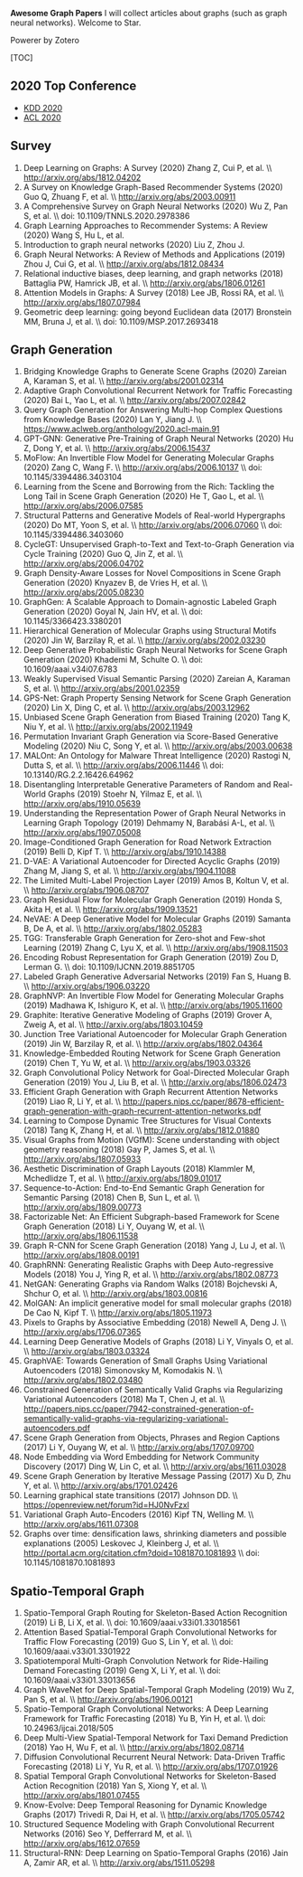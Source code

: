 **Awesome Graph Papers**
I will collect articles about graphs (such as graph neural networks). Welcome to Star.

Powerer by Zotero

[TOC]

## 2020 Top Conference
* [KDD 2020](/2020/KDD2020.md)
* [ACL 2020](/2020/ACL2020.md)

## Survey
1. Deep Learning on Graphs: A Survey (2020) Zhang Z, Cui P, et al. \\\ http://arxiv.org/abs/1812.04202
2. A Survey on Knowledge Graph-Based Recommender Systems (2020) Guo Q, Zhuang F, et al. \\\ http://arxiv.org/abs/2003.00911
3. A Comprehensive Survey on Graph Neural Networks (2020) Wu Z, Pan S, et al. \\\ doi: 10.1109/TNNLS.2020.2978386
4. Graph Learning Approaches to Recommender Systems: A Review (2020) Wang S, Hu L, et al.
5. Introduction to graph neural networks (2020) Liu Z, Zhou J.
6. Graph Neural Networks: A Review of Methods and Applications (2019) Zhou J, Cui G, et al. \\\ http://arxiv.org/abs/1812.08434
7. Relational inductive biases, deep learning, and graph networks (2018) Battaglia PW, Hamrick JB, et al. \\\ http://arxiv.org/abs/1806.01261
8. Attention Models in Graphs: A Survey (2018) Lee JB, Rossi RA, et al. \\\ http://arxiv.org/abs/1807.07984
9. Geometric deep learning: going beyond Euclidean data (2017) Bronstein MM, Bruna J, et al. \\\ doi: 10.1109/MSP.2017.2693418

## Graph Generation
1.  Bridging Knowledge Graphs to Generate Scene Graphs (2020) Zareian A, Karaman S, et al. \\\ http://arxiv.org/abs/2001.02314
2.  Adaptive Graph Convolutional Recurrent Network for Traffic Forecasting (2020) Bai L, Yao L, et al. \\\ http://arxiv.org/abs/2007.02842
3.  Query Graph Generation for Answering Multi-hop Complex Questions from Knowledge Bases (2020) Lan Y, Jiang J. \\\ https://www.aclweb.org/anthology/2020.acl-main.91
4.  GPT-GNN: Generative Pre-Training of Graph Neural Networks (2020) Hu Z, Dong Y, et al. \\\ http://arxiv.org/abs/2006.15437
5.  MoFlow: An Invertible Flow Model for Generating Molecular Graphs (2020) Zang C, Wang F. \\\ http://arxiv.org/abs/2006.10137 \\\ doi: 10.1145/3394486.3403104
6.  Learning from the Scene and Borrowing from the Rich: Tackling the Long Tail in Scene Graph Generation (2020) He T, Gao L, et al. \\\ http://arxiv.org/abs/2006.07585
7.  Structural Patterns and Generative Models of Real-world Hypergraphs (2020) Do MT, Yoon S, et al. \\\ http://arxiv.org/abs/2006.07060 \\\ doi: 10.1145/3394486.3403060
8.  CycleGT: Unsupervised Graph-to-Text and Text-to-Graph Generation via Cycle Training (2020) Guo Q, Jin Z, et al. \\\ http://arxiv.org/abs/2006.04702
9.  Graph Density-Aware Losses for Novel Compositions in Scene Graph Generation (2020) Knyazev B, de Vries H, et al. \\\ http://arxiv.org/abs/2005.08230
10.  GraphGen: A Scalable Approach to Domain-agnostic Labeled Graph Generation (2020) Goyal N, Jain HV, et al. \\\ doi: 10.1145/3366423.3380201
11.  Hierarchical Generation of Molecular Graphs using Structural Motifs (2020) Jin W, Barzilay R, et al. \\\ http://arxiv.org/abs/2002.03230
12.  Deep Generative Probabilistic Graph Neural Networks for Scene Graph Generation (2020) Khademi M, Schulte O. \\\ doi: 10.1609/aaai.v34i07.6783
13.  Weakly Supervised Visual Semantic Parsing (2020) Zareian A, Karaman S, et al. \\\ http://arxiv.org/abs/2001.02359
14.  GPS-Net: Graph Property Sensing Network for Scene Graph Generation (2020) Lin X, Ding C, et al. \\\ http://arxiv.org/abs/2003.12962
15.  Unbiased Scene Graph Generation from Biased Training (2020) Tang K, Niu Y, et al. \\\ http://arxiv.org/abs/2002.11949
16.  Permutation Invariant Graph Generation via Score-Based Generative Modeling (2020) Niu C, Song Y, et al. \\\ http://arxiv.org/abs/2003.00638
17.  MALOnt: An Ontology for Malware Threat Intelligence (2020) Rastogi N, Dutta S, et al. \\\ http://arxiv.org/abs/2006.11446 \\\ doi: 10.13140/RG.2.2.16426.64962
18.  Disentangling Interpretable Generative Parameters of Random and Real-World Graphs (2019) Stoehr N, Yilmaz E, et al. \\\ http://arxiv.org/abs/1910.05639
19.  Understanding the Representation Power of Graph Neural Networks in Learning Graph Topology (2019) Dehmamy N, Barabási A-L, et al. \\\ http://arxiv.org/abs/1907.05008
20.  Image-Conditioned Graph Generation for Road Network Extraction (2019) Belli D, Kipf T. \\\ http://arxiv.org/abs/1910.14388
21.  D-VAE: A Variational Autoencoder for Directed Acyclic Graphs (2019) Zhang M, Jiang S, et al. \\\ http://arxiv.org/abs/1904.11088
22.  The Limited Multi-Label Projection Layer (2019) Amos B, Koltun V, et al. \\\ http://arxiv.org/abs/1906.08707
23.  Graph Residual Flow for Molecular Graph Generation (2019) Honda S, Akita H, et al. \\\ http://arxiv.org/abs/1909.13521
24.  NeVAE: A Deep Generative Model for Molecular Graphs (2019) Samanta B, De A, et al. \\\ http://arxiv.org/abs/1802.05283
25.  TGG: Transferable Graph Generation for Zero-shot and Few-shot Learning (2019) Zhang C, Lyu X, et al. \\\ http://arxiv.org/abs/1908.11503
26.  Encoding Robust Representation for Graph Generation (2019) Zou D, Lerman G. \\\ doi: 10.1109/IJCNN.2019.8851705
27.  Labeled Graph Generative Adversarial Networks (2019) Fan S, Huang B. \\\ http://arxiv.org/abs/1906.03220
28.  GraphNVP: An Invertible Flow Model for Generating Molecular Graphs (2019) Madhawa K, Ishiguro K, et al. \\\ http://arxiv.org/abs/1905.11600
29.  Graphite: Iterative Generative Modeling of Graphs (2019) Grover A, Zweig A, et al. \\\ http://arxiv.org/abs/1803.10459
30.  Junction Tree Variational Autoencoder for Molecular Graph Generation (2019) Jin W, Barzilay R, et al. \\\ http://arxiv.org/abs/1802.04364
31.  Knowledge-Embedded Routing Network for Scene Graph Generation (2019) Chen T, Yu W, et al. \\\ http://arxiv.org/abs/1903.03326
32.  Graph Convolutional Policy Network for Goal-Directed Molecular Graph Generation (2019) You J, Liu B, et al. \\\ http://arxiv.org/abs/1806.02473
33.  Efficient Graph Generation with Graph Recurrent Attention Networks (2019) Liao R, Li Y, et al. \\\ http://papers.nips.cc/paper/8678-efficient-graph-generation-with-graph-recurrent-attention-networks.pdf
34.  Learning to Compose Dynamic Tree Structures for Visual Contexts (2018) Tang K, Zhang H, et al. \\\ http://arxiv.org/abs/1812.01880
35.  Visual Graphs from Motion (VGfM): Scene understanding with object geometry reasoning (2018) Gay P, James S, et al. \\\ http://arxiv.org/abs/1807.05933
36.  Aesthetic Discrimination of Graph Layouts (2018) Klammler M, Mchedlidze T, et al. \\\ http://arxiv.org/abs/1809.01017
37.  Sequence-to-Action: End-to-End Semantic Graph Generation for Semantic Parsing (2018) Chen B, Sun L, et al. \\\ http://arxiv.org/abs/1809.00773
38.  Factorizable Net: An Efficient Subgraph-based Framework for Scene Graph Generation (2018) Li Y, Ouyang W, et al. \\\ http://arxiv.org/abs/1806.11538
39.  Graph R-CNN for Scene Graph Generation (2018) Yang J, Lu J, et al. \\\ http://arxiv.org/abs/1808.00191
40.  GraphRNN: Generating Realistic Graphs with Deep Auto-regressive Models (2018) You J, Ying R, et al. \\\ http://arxiv.org/abs/1802.08773
41.  NetGAN: Generating Graphs via Random Walks (2018) Bojchevski A, Shchur O, et al. \\\ http://arxiv.org/abs/1803.00816
42.  MolGAN: An implicit generative model for small molecular graphs (2018) De Cao N, Kipf T. \\\ http://arxiv.org/abs/1805.11973
43.  Pixels to Graphs by Associative Embedding (2018) Newell A, Deng J. \\\ http://arxiv.org/abs/1706.07365
44.  Learning Deep Generative Models of Graphs (2018) Li Y, Vinyals O, et al. \\\ http://arxiv.org/abs/1803.03324
45.  GraphVAE: Towards Generation of Small Graphs Using Variational Autoencoders (2018) Simonovsky M, Komodakis N. \\\ http://arxiv.org/abs/1802.03480
46.  Constrained Generation of Semantically Valid Graphs via Regularizing Variational Autoencoders (2018) Ma T, Chen J, et al. \\\ http://papers.nips.cc/paper/7942-constrained-generation-of-semantically-valid-graphs-via-regularizing-variational-autoencoders.pdf
47.  Scene Graph Generation from Objects, Phrases and Region Captions (2017) Li Y, Ouyang W, et al. \\\ http://arxiv.org/abs/1707.09700
48.  Node Embedding via Word Embedding for Network Community Discovery (2017) Ding W, Lin C, et al. \\\ http://arxiv.org/abs/1611.03028
49.  Scene Graph Generation by Iterative Message Passing (2017) Xu D, Zhu Y, et al. \\\ http://arxiv.org/abs/1701.02426
50.  Learning graphical state transitions (2017) Johnson DD. \\\ https://openreview.net/forum?id=HJ0NvFzxl
51.  Variational Graph Auto-Encoders (2016) Kipf TN, Welling M. \\\ http://arxiv.org/abs/1611.07308
52.  Graphs over time: densification laws, shrinking diameters and possible explanations (2005) Leskovec J, Kleinberg J, et al. \\\ http://portal.acm.org/citation.cfm?doid=1081870.1081893 \\\ doi: 10.1145/1081870.1081893

## Spatio-Temporal Graph
1.  Spatio-Temporal Graph Routing for Skeleton-Based Action Recognition (2019) Li B, Li X, et al. \\\ doi: 10.1609/aaai.v33i01.33018561
2.  Attention Based Spatial-Temporal Graph Convolutional Networks for Traffic Flow Forecasting (2019) Guo S, Lin Y, et al. \\\ doi: 10.1609/aaai.v33i01.3301922
3.  Spatiotemporal Multi-Graph Convolution Network for Ride-Hailing Demand Forecasting (2019) Geng X, Li Y, et al. \\\ doi: 10.1609/aaai.v33i01.33013656
4.  Graph WaveNet for Deep Spatial-Temporal Graph Modeling (2019) Wu Z, Pan S, et al. \\\ http://arxiv.org/abs/1906.00121
5.  Spatio-Temporal Graph Convolutional Networks: A Deep Learning Framework for Traffic Forecasting (2018) Yu B, Yin H, et al. \\\ doi: 10.24963/ijcai.2018/505
6.  Deep Multi-View Spatial-Temporal Network for Taxi Demand Prediction (2018) Yao H, Wu F, et al. \\\ http://arxiv.org/abs/1802.08714
7.  Diffusion Convolutional Recurrent Neural Network: Data-Driven Traffic Forecasting (2018) Li Y, Yu R, et al. \\\ http://arxiv.org/abs/1707.01926
8.  Spatial Temporal Graph Convolutional Networks for Skeleton-Based Action Recognition (2018) Yan S, Xiong Y, et al. \\\ http://arxiv.org/abs/1801.07455
9.  Know-Evolve: Deep Temporal Reasoning for Dynamic Knowledge Graphs (2017) Trivedi R, Dai H, et al. \\\ http://arxiv.org/abs/1705.05742
10.  Structured Sequence Modeling with Graph Convolutional Recurrent Networks (2016) Seo Y, Defferrard M, et al. \\\ http://arxiv.org/abs/1612.07659
11.  Structural-RNN: Deep Learning on Spatio-Temporal Graphs (2016) Jain A, Zamir AR, et al. \\\ http://arxiv.org/abs/1511.05298
